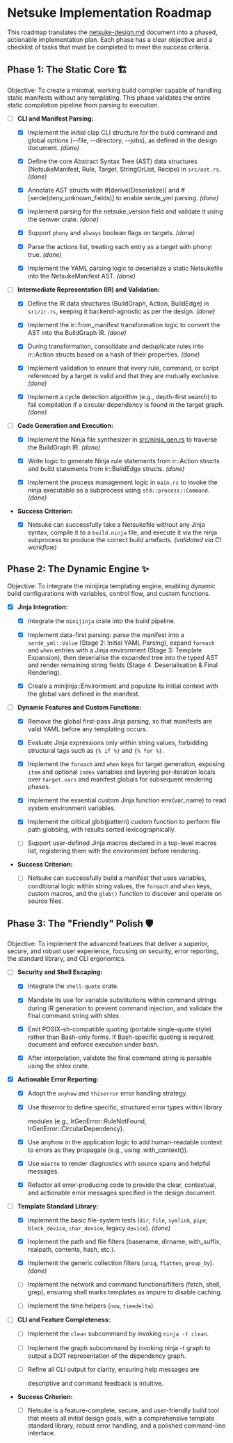 # Netsuke Implementation Roadmap

This roadmap translates the [netsuke-design.md](netsuke-design.md) document
into a phased, actionable implementation plan. Each phase has a clear objective
and a checklist of tasks that must be completed to meet the success criteria.

## Phase 1: The Static Core 🏗️

Objective: To create a minimal, working build compiler capable of handling
static manifests without any templating. This phase validates the entire static
compilation pipeline from parsing to execution.

- [ ] **CLI and Manifest Parsing:**

  - [x] Implement the initial clap CLI structure for the build command and
    global options (--file, --directory, --jobs), as defined in the design
    document. *(done)*

  - [x] Define the core Abstract Syntax Tree (AST) data structures
    (NetsukeManifest, Rule, Target, StringOrList, Recipe) in `src/ast.rs`.
    *(done)*

  - [x] Annotate AST structs with #[derive(Deserialize)] and
    #[serde(deny_unknown_fields)]
    to enable serde_yml parsing. *(done)*

  - [x] Implement parsing for the netsuke_version field and validate it using
    the semver crate. *(done)*

  - [x] Support `phony` and `always` boolean flags on targets. *(done)*

  - [x] Parse the actions list, treating each entry as a target with
    phony: true. *(done)*

  - [x] Implement the YAML parsing logic to deserialize a static Netsukefile
    into the NetsukeManifest AST. *(done)*

- [ ] **Intermediate Representation (IR) and Validation:**

  - [x] Define the IR data structures (BuildGraph, Action, BuildEdge) in
    `src/ir.rs`, keeping it backend-agnostic as per the design. *(done)*

  - [x] Implement the ir::from_manifest transformation logic to convert the
    AST into the BuildGraph IR. *(done)*

  - [x] During transformation, consolidate and deduplicate rules into ir::Action
    structs based on a hash of their properties. *(done)*

  - [x] Implement validation to ensure that every rule, command, or script
    referenced by a target is valid and that they are mutually exclusive.
    *(done)*

  - [x] Implement a cycle detection algorithm (e.g., depth-first search) to fail
    compilation if a circular dependency is found in the target graph. *(done)*

- [ ] **Code Generation and Execution:**

  - [x] Implement the Ninja file synthesizer in
    [src/ninja_gen.rs](src/ninja_gen.rs) to traverse the BuildGraph IR. *(done)*

  - [x] Write logic to generate Ninja rule statements from ir::Action structs
    and build statements from ir::BuildEdge structs. *(done)*

  - [x] Implement the process management logic in `main.rs` to invoke the ninja
    executable as a subprocess using `std::process::Command`. *(done)*

- **Success Criterion:**

  - [x] Netsuke can successfully take a Netsukefile without any Jinja syntax,
    compile it to a `build.ninja` file, and execute it via the ninja subprocess
    to produce the correct build artefacts. *(validated via CI workflow)*

## Phase 2: The Dynamic Engine ✨

Objective: To integrate the minijinja templating engine, enabling dynamic build
configurations with variables, control flow, and custom functions.

- [x] **Jinja Integration:**

  - [x] Integrate the `minijinja` crate into the build pipeline.

  - [x] Implement data-first parsing: parse the manifest into a
    `serde_yml::Value` (Stage 2: Initial YAML Parsing), expand `foreach` and
    `when` entries with a Jinja environment (Stage 3: Template Expansion), then
    deserialise the expanded tree into the typed AST and render remaining
    string fields (Stage 4: Deserialisation & Final Rendering).

  - [x] Create a minijinja::Environment and populate its initial context with
    the global vars defined in the manifest.

- [ ] **Dynamic Features and Custom Functions:**

  - [x] Remove the global first-pass Jinja parsing, so that manifests are
        valid YAML before any templating occurs.

  - [x] Evaluate Jinja expressions only within string values, forbidding
        structural tags such as `{% if %}` and `{% for %}`.

  - [x] Implement the `foreach` and `when` keys for target generation,
        exposing `item` and optional `index` variables and layering
        per-iteration locals over `target.vars` and manifest globals for
        subsequent rendering phases.

  - [x] Implement the essential custom Jinja function env(var_name) to read
    system environment variables.

  - [x] Implement the critical glob(pattern) custom function to perform file
     path globbing, with results sorted lexicographically.

  - [ ] Support user-defined Jinja macros declared in a top-level macros list,
    registering them with the environment before rendering.

- **Success Criterion:**

  - [ ] Netsuke can successfully build a manifest that uses variables,
    conditional logic within string values, the `foreach` and `when` keys,
    custom macros, and the `glob()` function to discover and operate on source
    files.

## Phase 3: The "Friendly" Polish 🛡️

Objective: To implement the advanced features that deliver a superior, secure,
and robust user experience, focusing on security, error reporting, the standard
library, and CLI ergonomics.

- [ ] **Security and Shell Escaping:**

  - [x] Integrate the `shell-quote` crate.

  - [x] Mandate its use for variable substitutions within command strings
    during IR generation to prevent command injection, and validate the final
    command string with shlex.

  - [x] Emit POSIX-sh-compatible quoting (portable single-quote style)
    rather than Bash-only forms. If Bash-specific quoting is required, document
    and enforce execution under bash.

  - [x] After interpolation, validate the final command string is parsable using
    the shlex crate.

- [x] **Actionable Error Reporting:**

  - [x] Adopt the `anyhow` and `thiserror` error handling strategy.

  - [x] Use thiserror to define specific, structured error types within library

    modules (e.g., IrGenError::RuleNotFound, IrGenError::CircularDependency).

  - [x] Use anyhow in the application logic to add human-readable context to
    errors as they propagate (e.g., using .with_context()).
  - [x] Use `miette` to render diagnostics with source spans and helpful
    messages.

  - [x] Refactor all error-producing code to provide the clear, contextual, and
    actionable error messages specified in the design document.

- [ ] **Template Standard Library:**

  - [x] Implement the basic file-system tests (`dir`, `file`, `symlink`,
    `pipe`, `block_device`, `char_device`, legacy `device`). *(done)*

  - [x] Implement the path and file filters (basename, dirname, with_suffix,
    realpath, contents, hash, etc.).

  - [x] Implement the generic collection filters (`uniq`, `flatten`,
    `group_by`). *(done)*

  - [ ] Implement the network and command functions/filters (fetch, shell,
    grep), ensuring shell marks templates as impure to disable caching.

  - [ ] Implement the time helpers (`now`, `timedelta`).

- [ ] **CLI and Feature Completeness:**

  - [ ] Implement the `clean` subcommand by invoking `ninja -t clean`.

  - [ ] Implement the graph subcommand by invoking ninja -t graph to output
    a DOT representation of the dependency graph.

  - [ ] Refine all CLI output for clarity, ensuring help messages are

    descriptive and command feedback is intuitive.

- **Success Criterion:**

  - [ ] Netsuke is a feature-complete, secure, and user-friendly build tool that
    meets all initial design goals, with a comprehensive template standard
    library, robust error handling, and a polished command-line interface.
